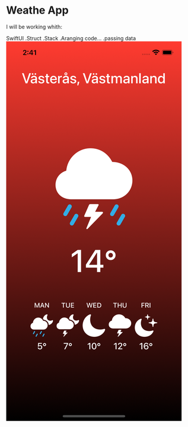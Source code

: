# Weathe App 

I will be working whith:

SwiftUI
.Struct
.Stack
.Aranging code...
.passing data
![](Images/firstLook.png)
